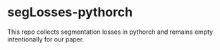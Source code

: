 # segLosses-pythorch

This repo collects segmentation losses in pythorch and remains empty intentionally for our paper.
